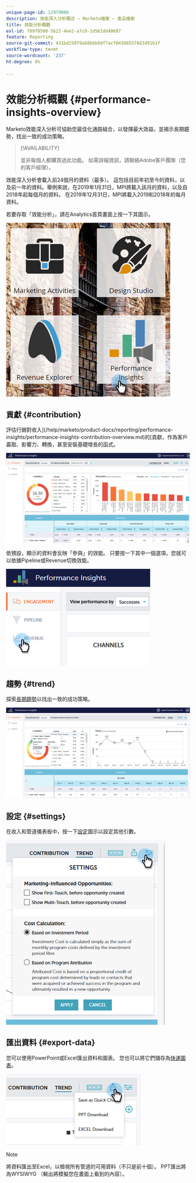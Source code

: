 ```yaml
---
unique-page-id: 12979006
description: 效能深入分析概述 — Marketo檔案 — 產品檔案
title: 效能分析概觀
exl-id: f89f8500-5623-4ee2-a7c0-1d561dd40687
feature: Reporting
source-git-commit: 431bd258f9a68bbb9df7acf043085578d3d91b1f
workflow-type: tm+mt
source-wordcount: '237'
ht-degree: 0%

---
```


# 效能分析概觀 {#performance-insights-overview}

Marketo效能深入分析可協助您最佳化通路組合，以發揮最大效益，並揭示長期趨勢，找出一致的成功策略。

>[!AVAILABILITY]
>
>並非每個人都購買過此功能。 如需詳細資訊，請聯絡Adobe客戶團隊（您的客戶經理）。

效能深入分析會載入前24個月的資料（最多）。 這包括目前年初至今的資料，以及前一年的資料。舉例來說，在2019年1月31日，MPI將載入該月的資料，以及自2018年起每個月的資料。 在2019年12月31日，MPI將載入2019和2018年的每月資料。

若要存取「效能分析」，請在Analytics首頁畫面上按一下其圖示。

![](assets/one.png)

## 貢獻 {#contribution}

評估行銷對收入](/help/marketo/product-docs/reporting/performance-insights/performance-insights-contribution-overview.md)的[貢獻，作為客戶贏取、影響力、轉換，甚至安裝基礎增長的函式。

![](assets/two.png)

依預設，顯示的資料會反映「參與」的效能。 只要按一下其中一個選項，您就可以依據Pipeline或Revenue切換效能。

![](assets/3.png)

## 趨勢 {#trend}

探索[長期趨勢](/help/marketo/product-docs/reporting/performance-insights/performance-insights-trend-overview.md)以找出一致的成功策略。

![](assets/4.png)

## 設定 {#settings}

在收入和管道儀表板中，按一下[設定](/help/marketo/product-docs/reporting/performance-insights/performance-insights-settings.md)圖示以設定其他引數。

![](assets/5.png)

## 匯出資料 {#export-data}

您可以使用PowerPoint或Excel匯出資料和圖表。 您也可以將它們儲存為[快速圖表](/help/marketo/product-docs/reporting/performance-insights/performance-insights-quick-charts.md)。

![](assets/6.png)

>[!NOTE]
>
>將資料匯出至Excel，以檢視所有管道的可用資料（不只是前十個）。 PPT匯出將為WYSIWYG （輸出將模擬您在畫面上看到的內容）。
